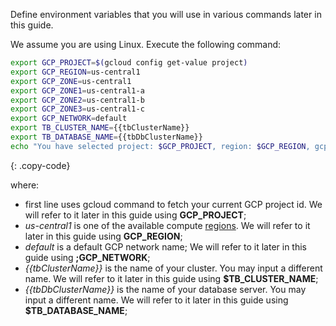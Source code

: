 Define environment variables that you will use in various commands later in this guide.

We assume you are using Linux. Execute the following command:

```bash
export GCP_PROJECT=$(gcloud config get-value project)
export GCP_REGION=us-central1
export GCP_ZONE=us-central1
export GCP_ZONE1=us-central1-a
export GCP_ZONE2=us-central1-b
export GCP_ZONE3=us-central1-c
export GCP_NETWORK=default
export TB_CLUSTER_NAME={{tbClusterName}}
export TB_DATABASE_NAME={{tbDbClusterName}}
echo "You have selected project: $GCP_PROJECT, region: $GCP_REGION, gcp zones: $GCP_ZONE1,$GCP_ZONE2,$GCP_ZONE3, network: $GCP_NETWORK, cluster: $TB_CLUSTER_NAME, database: $TB_DATABASE_NAME"
```
{: .copy-code}

where:

* first line uses gcloud command to fetch your current GCP project id. We will refer to it later in this guide using **GCP_PROJECT**;
* *us-central1* is one of the available compute [regions](https://cloud.google.com/compute/docs/regions-zones#available). We will refer to it later in this guide using **GCP_REGION**;
* *default* is a default GCP network name; We will refer to it later in this guide using **;GCP_NETWORK**;
* *{{tbClusterName}}* is the name of your cluster. You may input a different name. We will refer to it later in this guide using **$TB_CLUSTER_NAME**;
* *{{tbDbClusterName}}* is the name of your database server. You may input a different name. We will refer to it later in this guide using **$TB_DATABASE_NAME**;
